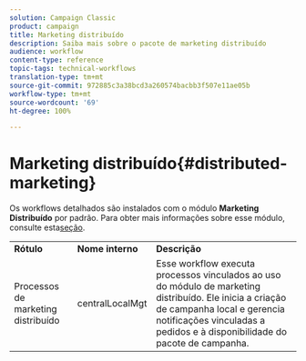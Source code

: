 ```yaml
---
solution: Campaign Classic
product: campaign
title: Marketing distribuído
description: Saiba mais sobre o pacote de marketing distribuído
audience: workflow
content-type: reference
topic-tags: technical-workflows
translation-type: tm+mt
source-git-commit: 972885c3a38bcd3a260574bacbb3f507e11ae05b
workflow-type: tm+mt
source-wordcount: '69'
ht-degree: 100%

---
```



# Marketing distribuído{#distributed-marketing}

Os workflows detalhados são instalados com o módulo **Marketing Distribuído** por padrão. Para obter mais informações sobre esse módulo, consulte esta[seção](../../campaign/using/about-distributed-marketing.md).

<table> 
 <tbody> 
  <tr> 
   <td> <strong>Rótulo</strong><br /> </td> 
   <td> <strong>Nome interno</strong><br /> </td> 
   <td> <strong>Descrição</strong><br /> </td> 
  </tr> 
  <tr> 
   <td> <span class="uicontrol">Processos de marketing distribuído</span> <br /> </td> 
   <td> <span class="uicontrol">centralLocalMgt</span> <br /> </td> 
   <td> Esse workflow executa processos vinculados ao uso do módulo de marketing distribuído. Ele inicia a criação de campanha local e gerencia notificações vinculadas a pedidos e à disponibilidade do pacote de campanha.<br /> </td> 
  </tr> 
 </tbody> 
</table>

